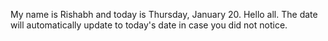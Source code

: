 My name is Rishabh and today is Thursday, January 20. Hello all. The date will automatically update to today's date in case you did not notice.
